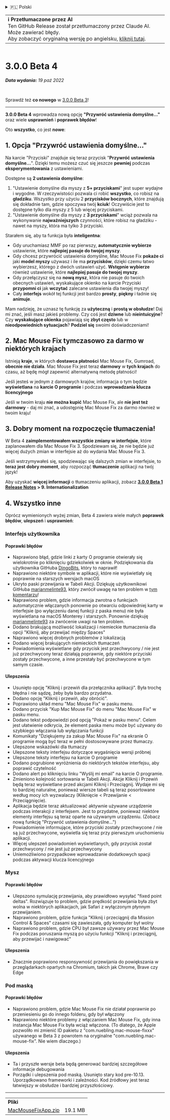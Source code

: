 <details>
<summary>🇵🇱 Polski</summary>

[🇬🇧 English (GitHub)](https://github.com/noah-nuebling/mac-mouse-fix/releases/tag/3.0.0-Beta-4)\
[🇦🇩 Català](https://redirect.macmousefix.com/?target=mmf-release&tag=3.0.0-Beta-4&locale=ca)\
[🇩🇪 Deutsch](https://redirect.macmousefix.com/?target=mmf-release&tag=3.0.0-Beta-4&locale=de)\
[🇪🇸 Español](https://redirect.macmousefix.com/?target=mmf-release&tag=3.0.0-Beta-4&locale=es)\
[🇫🇷 Français](https://redirect.macmousefix.com/?target=mmf-release&tag=3.0.0-Beta-4&locale=fr)\
[🇮🇩 Indonesia](https://redirect.macmousefix.com/?target=mmf-release&tag=3.0.0-Beta-4&locale=id)\
[🇮🇹 Italiano](https://redirect.macmousefix.com/?target=mmf-release&tag=3.0.0-Beta-4&locale=it)\
[🇭🇺 Magyar](https://redirect.macmousefix.com/?target=mmf-release&tag=3.0.0-Beta-4&locale=hu)\
[🇳🇱 Nederlands](https://redirect.macmousefix.com/?target=mmf-release&tag=3.0.0-Beta-4&locale=nl)\
**🇵🇱 Polski**\
[🇧🇷 Português (Brasil)](https://redirect.macmousefix.com/?target=mmf-release&tag=3.0.0-Beta-4&locale=pt-BR)\
[🇵🇹 Português (Portugal)](https://redirect.macmousefix.com/?target=mmf-release&tag=3.0.0-Beta-4&locale=pt-PT)\
[🇷🇴 Română](https://redirect.macmousefix.com/?target=mmf-release&tag=3.0.0-Beta-4&locale=ro)\
[🇸🇪 Svenska](https://redirect.macmousefix.com/?target=mmf-release&tag=3.0.0-Beta-4&locale=sv)\
[🇻🇳 Tiếng Việt](https://redirect.macmousefix.com/?target=mmf-release&tag=3.0.0-Beta-4&locale=vi)\
[🇹🇷 Türkçe](https://redirect.macmousefix.com/?target=mmf-release&tag=3.0.0-Beta-4&locale=tr)\
[🇨🇿 Čeština](https://redirect.macmousefix.com/?target=mmf-release&tag=3.0.0-Beta-4&locale=cs)\
[🇬🇷 Ελληνικά](https://redirect.macmousefix.com/?target=mmf-release&tag=3.0.0-Beta-4&locale=el)\
[🇷🇺 Русский](https://redirect.macmousefix.com/?target=mmf-release&tag=3.0.0-Beta-4&locale=ru)\
[🇺🇦 Українська](https://redirect.macmousefix.com/?target=mmf-release&tag=3.0.0-Beta-4&locale=uk)\
[🇮🇱 עברית](https://redirect.macmousefix.com/?target=mmf-release&tag=3.0.0-Beta-4&locale=he)\
[🇸🇦 العربية](https://redirect.macmousefix.com/?target=mmf-release&tag=3.0.0-Beta-4&locale=ar)\
[🇮🇳 हिन्दी](https://redirect.macmousefix.com/?target=mmf-release&tag=3.0.0-Beta-4&locale=hi)\
[🇹🇭 ไทย](https://redirect.macmousefix.com/?target=mmf-release&tag=3.0.0-Beta-4&locale=th)\
[🇨🇳 中文 (简体)](https://redirect.macmousefix.com/?target=mmf-release&tag=3.0.0-Beta-4&locale=zh-Hans)\
[🇨🇳 中文 (繁體)](https://redirect.macmousefix.com/?target=mmf-release&tag=3.0.0-Beta-4&locale=zh-Hant)\
[🇭🇰 中文（香港)](https://redirect.macmousefix.com/?target=mmf-release&tag=3.0.0-Beta-4&locale=zh-HK)\
[🇯🇵 日本語](https://redirect.macmousefix.com/?target=mmf-release&tag=3.0.0-Beta-4&locale=ja)\
[🇰🇷 한국어](https://redirect.macmousefix.com/?target=mmf-release&tag=3.0.0-Beta-4&locale=ko)\
[Help translate Mac Mouse Fix to different languages!](https://github.com/noah-nuebling/mac-mouse-fix/discussions/731)
</details>
<table align=><td>
<b>ℹ️ Przetłumaczone przez AI</b><br>
Ten GitHub Release został przetłumaczony przez Claude AI. Może zawierać błędy.<br>
Aby zobaczyć oryginalną wersję po angielsku, <a href="https://github.com/noah-nuebling/mac-mouse-fix/releases/tag/3.0.0-Beta-4">kliknij tutaj</a>.
</td></table>

<table></table>

# 3.0.0 Beta 4
***Data wydania:** 19 paź 2022*

<br>

Sprawdź też **co nowego** w [3.0.0 Beta 3](https://redirect.macmousefix.com/?target=mmf-release&tag=3.0.0-Beta-3&locale=pl)!

---

**3.0.0 Beta 4** wprowadza nową opcję **"Przywróć ustawienia domyślne..."** oraz wiele **usprawnień** i **poprawek błędów**!

Oto **wszystko**, co jest **nowe**:

## 1. Opcja "Przywróć ustawienia domyślne..."

Na karcie "Przyciski" znajduje się teraz przycisk "**Przywróć ustawienia domyślne...**".
Dzięki temu możesz czuć się jeszcze **pewniej** podczas **eksperymentowania** z ustawieniami.

Dostępne są **2 ustawienia domyślne**:

1. "Ustawienie domyślne dla myszy z **5+ przyciskami**" jest super wydajne i wygodne. W rzeczywistości pozwala ci robić **wszystko**, co robisz na **gładziku**. Wszystko przy użyciu 2 **przycisków bocznych**, które znajdują się dokładnie tam, gdzie spoczywa twój **kciuk**! Oczywiście jest to dostępne tylko dla myszy z 5 lub więcej przyciskami.
2. "Ustawienie domyślne dla myszy z **3 przyciskami**" wciąż pozwala na wykonywanie **najważniejszych** czynności, które robisz na gładziku - nawet na myszy, która ma tylko 3 przyciski.

Starałem się, aby ta funkcja była **inteligentna**:

- Gdy uruchamiasz MMF po raz pierwszy, **automatycznie wybierze** ustawienie, które **najlepiej pasuje do twojej myszy**.
- Gdy chcesz przywrócić ustawienia domyślne, Mac Mouse Fix **pokaże ci** jaki **model myszy** używasz i ile ma **przycisków**, dzięki czemu łatwo wybierzesz, którego z dwóch ustawień użyć. **Wstępnie wybierze** również ustawienie, które **najlepiej pasuje do twojej myszy**.
- Gdy przełączysz się na **nową mysz**, która nie pasuje do twoich obecnych ustawień, wyskakujące okienko na karcie Przyciski **przypomni ci** jak **wczytać** zalecane ustawienia dla twojej myszy!
- Cały **interfejs** wokół tej funkcji jest bardzo **prosty**, **piękny** i ładnie się **animuje**.

Mam nadzieję, że uznasz tę funkcję za **użyteczną** i **prostą w obsłudze**! Daj mi znać, jeśli masz jakieś problemy.
Czy coś jest **dziwne** lub **nieintuicyjne**? Czy **wyskakujące okienka** pojawiają się **zbyt często** lub w **nieodpowiednich sytuacjach**? **Podziel się** swoimi doświadczeniami!

## 2. Mac Mouse Fix tymczasowo za darmo w niektórych krajach

Istnieją **kraje**, w których **dostawca płatności** Mac Mouse Fix, Gumroad, **obecnie nie działa**.
Mac Mouse Fix jest teraz **darmowy** w **tych krajach** do czasu, aż będę mógł zapewnić alternatywną metodę płatności!

Jeśli jesteś w jednym z darmowych krajów, informacja o tym będzie **wyświetlana** na **karcie O programie** i podczas **wprowadzania klucza licencyjnego**

Jeśli w twoim kraju **nie można kupić** Mac Mouse Fix, ale **nie jest też darmowy** - daj mi znać, a udostępnię Mac Mouse Fix za darmo również w twoim kraju!

## 3. Dobry moment na rozpoczęcie tłumaczenia!

W Beta 4 **zaimplementowałem wszystkie zmiany w interfejsie**, które zaplanowałem dla Mac Mouse Fix 3. Spodziewam się, że nie będzie już więcej dużych zmian w interfejsie aż do wydania Mac Mouse Fix 3.

Jeśli wstrzymywałeś się, spodziewając się dalszych zmian w interfejsie, to **teraz jest dobry moment**, aby rozpocząć **tłumaczenie** aplikacji na twój język!

Aby uzyskać **więcej informacji** o tłumaczeniu aplikacji, zobacz **[3.0.0 Beta 1 Release Notes](https://redirect.macmousefix.com/?target=mmf-release&tag=3.0.0-Beta-1.1&locale=pl) > 9. Internationalization**

## 4. Wszystko inne

Oprócz wymienionych wyżej zmian, Beta 4 zawiera wiele małych **poprawek błędów**, **ulepszeń** i **usprawnień**:

### Interfejs użytkownika

#### Poprawki błędów

- Naprawiono błąd, gdzie linki z karty O programie otwierały się wielokrotnie po kliknięciu gdziekolwiek w oknie. Podziękowania dla użytkownika GitHuba [DingoBits](https://github.com/DingoBits), który to naprawił!
- Naprawiono niektóre symbole w aplikacji, które nie wyświetlały się poprawnie na starszych wersjach macOS
- Ukryto paski przewijania w Tabeli Akcji. Dziękuję użytkownikowi GitHuba [marianmelinte93](https://github.com/marianmelinte93), który zwrócił uwagę na ten problem w [tym komentarzu](https://github.com/noah-nuebling/mac-mouse-fix/discussions/366#discussioncomment-3728994)!
- Naprawiono problem, gdzie informacja zwrotna o funkcjach automatycznie włączanych ponownie po otwarciu odpowiedniej karty w interfejsie (po wyłączeniu danej funkcji z paska menu) nie była wyświetlana na macOS Monterey i starszych. Ponownie dziękuję [marianmelinte93](https://github.com/marianmelinte93) za zwrócenie uwagi na ten problem.
- Dodano brakującą możliwość lokalizacji i niemieckie tłumaczenia dla opcji "Kliknij, aby przewijać między Spaces"
- Naprawiono więcej drobnych problemów z lokalizacją
- Dodano więcej brakujących niemieckich tłumaczeń
- Powiadomienia wyświetlane gdy przycisk jest przechwycony / nie jest już przechwycony teraz działają poprawnie, gdy niektóre przyciski zostały przechwycone, a inne przestały być przechwycone w tym samym czasie.

#### Ulepszenia

- Usunięto opcję "Kliknij i przewiń dla przełącznika aplikacji". Była trochę błędna i nie sądzę, żeby była bardzo przydatna.
- Dodano opcję "Kliknij i przewiń, aby obrócić".
- Poprawiono układ menu "Mac Mouse Fix" w pasku menu.
- Dodano przycisk "Kup Mac Mouse Fix" do menu "Mac Mouse Fix" w pasku menu.
- Dodano tekst podpowiedzi pod opcją "Pokaż w pasku menu". Celem jest ułatwienie odkrycia, że element paska menu może być używany do szybkiego włączania lub wyłączania funkcji
- Komunikaty "Dziękujemy za zakup Mac Mouse Fix" na ekranie O programie mogą być teraz w pełni dostosowywane przez tłumaczy.
- Ulepszone wskazówki dla tłumaczy
- Ulepszone teksty interfejsu dotyczące wygaśnięcia wersji próbnej
- Ulepszone teksty interfejsu na karcie O programie
- Dodano pogrubione wyróżnienia do niektórych tekstów interfejsu, aby poprawić czytelność
- Dodano alert po kliknięciu linku "Wyślij mi email" na karcie O programie.
- Zmieniono kolejność sortowania w Tabeli Akcji. Akcje Kliknij i Przewiń będą teraz wyświetlane przed akcjami Kliknij i Przeciągnij. Wydaje mi się to bardziej naturalne, ponieważ wiersze tabeli są teraz posortowane według mocy ich wyzwalaczy (Kliknięcie < Przewijanie < Przeciągnięcie).
- Aplikacja będzie teraz aktualizować aktywnie używane urządzenie podczas interakcji z interfejsem. Jest to przydatne, ponieważ niektóre elementy interfejsu są teraz oparte na używanym urządzeniu. (Zobacz nową funkcję "Przywróć ustawienia domyślne...")
- Powiadomienie informujące, które przyciski zostały przechwycone / nie są już przechwycone, wyświetla się teraz przy pierwszym uruchomieniu aplikacji.
- Więcej ulepszeń powiadomień wyświetlanych, gdy przycisk został przechwycony / nie jest już przechwycony
- Uniemożliwiono przypadkowe wprowadzanie dodatkowych spacji podczas aktywacji klucza licencyjnego

### Mysz

#### Poprawki błędów

- Ulepszono symulację przewijania, aby prawidłowo wysyłać "fixed point deltas". Rozwiązuje to problem, gdzie prędkość przewijania była zbyt wolna w niektórych aplikacjach, jak Safari z wyłączonym płynnym przewijaniem.
- Naprawiono problem, gdzie funkcja "Kliknij i przeciągnij dla Mission Control & Spaces" czasami się zawieszała, gdy komputer był wolny
- Naprawiono problem, gdzie CPU był zawsze używany przez Mac Mouse Fix podczas poruszania myszą po użyciu funkcji "Kliknij i przeciągnij, aby przewijać i nawigować"

#### Ulepszenia

- Znacznie poprawiono responsywność przewijania do powiększania w przeglądarkach opartych na Chromium, takich jak Chrome, Brave czy Edge

### Pod maską

#### Poprawki błędów

- Naprawiono problem, gdzie Mac Mouse Fix nie działał poprawnie po przeniesieniu go do innego folderu, gdy był włączony
- Naprawiono niektóre problemy z włączaniem Mac Mouse Fix, gdy inna instancja Mac Mouse Fix była wciąż włączona. (To dlatego, że Apple pozwoliło mi zmienić ID pakietu z "com.nuebling.mac-mouse-fixxx" używanego w Beta 3 z powrotem na oryginalne "com.nuebling.mac-mouse-fix". Nie wiem dlaczego.)

#### Ulepszenia

- Ta i przyszłe wersje beta będą generować bardziej szczegółowe informacje debugowania
- Porządki i ulepszenia pod maską. Usunięto stary kod pre-10.13. Uporządkowano frameworki i zależności. Kod źródłowy jest teraz łatwiejszy w obsłudze i bardziej przyszłościowy.

---

<table align="start">
<tr>
    <td colspan=2>
        <b>Pliki</b>
    </td>
</tr>
<tr>
    <td><a href="https://github.com/noah-nuebling/mac-mouse-fix/releases/download/3.0.0-Beta-4/MacMouseFixApp.zip">MacMouseFixApp.zip</a></td>
    <td>19.1 MB</td>
</tr>
</table>